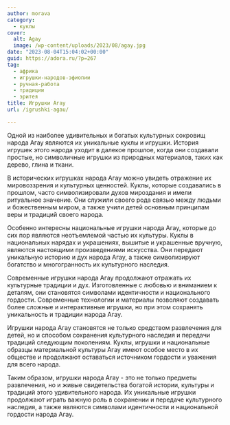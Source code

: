 ```yaml
---
author: morava
category:
  - куклы
cover:
  alt: Agay
  image: /wp-content/uploads/2023/08/agay.jpg
date: "2023-08-04T15:04:02+00:00"
guid: https://adora.ru/?p=267
tag:
  - африка
  - игрушки-народов-эфиопии
  - ручная-работа
  - традиции
  - эритея
title: Игрушки Агау
url: /igrushki-agau/

---
```

Одной из наиболее удивительных и богатых культурных сокровищ народа Агау являются их уникальные куклы и игрушки. История игрушек этого народа уходит в далекое прошлое, когда они создавали простые, но символичные игрушки из природных материалов, таких как дерево, глина и ткани.

В исторических игрушках народа Агау можно увидеть отражение их мировоззрения и культурных ценностей. Куклы, которые создавались в прошлом, часто символизировали духов мироздания и имели ритуальное значение. Они служили своего рода связью между людьми и божественным миром, а также учили детей основным принципам веры и традиций своего народа.

Особенно интересны национальные игрушки народа Агау, которые до сих пор являются неотъемлемой частью их культуры. Куклы в национальных нарядах и украшениях, вышитые и украшенные вручную, являются настоящими произведениями искусства. Они передают уникальную историю и дух народа Агау, а также символизируют богатство и многогранность их культурного наследия.

Современные игрушки народа Агау продолжают отражать их культурные традиции и дух. Изготовленные с любовью и вниманием к деталям, они становятся символами идентичности и национального гордости. Современные технологии и материалы позволяют создавать более сложные и интерактивные игрушки, но при этом сохранять уникальность и традиции народа Агау.

Игрушки народа Агау становятся не только средством развлечения для детей, но и способом сохранения культурного наследия и передачи традиций следующим поколениям. Куклы, игрушки и национальные образцы материальной культуры Агау имеют особое место в их обществе и продолжают оставаться источником гордости и уважения для всего народа.

Таким образом, игрушки народа Агау \- это не только предметы развлечения, но и живые свидетельства богатой истории, культуры и традиций этого удивительного народа. Их уникальные игрушки продолжают играть важную роль в сохранении и передаче культурного наследия, а также являются символами идентичности и национальной гордости народа Агау.

